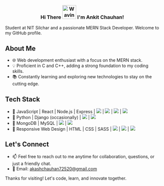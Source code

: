<h3 align="center">
    Hi There
    <img src="https://raw.githubusercontent.com/nixin72/nixin72/master/wave.gif" 
         alt="Waving hand animated gif"
         height="45"
         width="45" />
    I'm Ankit Chauhan!
</h3>

Student at NIT Silchar and a passionate MERN Stack Developer. Welcome to my GitHub profile.

## About Me

- 🌐 Web development enthusiast with a focus on the MERN stack.
- 💡 Proficient in C and C++, adding a strong foundation to my coding skills.
- 📚 Constantly learning and exploring new technologies to stay on the cutting edge.

## Tech Stack

- 🌟 JavaScript | React | Node.js | Express | <img src="https://img.icons8.com/color/24/000000/javascript.png"/> | <img src="https://img.icons8.com/color/24/000000/react.png"/> | <img src="https://img.icons8.com/color/24/000000/nodejs.png"/> | <img src="https://img.icons8.com/color/24/000000/express.png"/>
- 🐍 Python | Django (occasionally) | <img src="https://img.icons8.com/color/24/000000/python.png"/> | <img src="https://img.icons8.com/color/24/000000/django.png"/>
- 🧪 MongoDB | MySQL | <img src="https://img.icons8.com/color/24/000000/mongodb.png"/> | <img src="https://img.icons8.com/color/24/000000/mysql.png"/>
- 📱 Responsive Web Design | HTML | CSS | SASS | <img src="https://img.icons8.com/color/24/000000/html-5.png"/> | <img src="https://img.icons8.com/color/24/000000/css3.png"/> | <img src="https://img.icons8.com/color/24/000000/sass.png"/>

## Let's Connect

- 📫 Feel free to reach out to me anytime for collaboration, questions, or just a friendly chat.
- 📧 Email: akashchauhan72520@gmail.com

Thanks for visiting! Let's code, learn, and innovate together.
